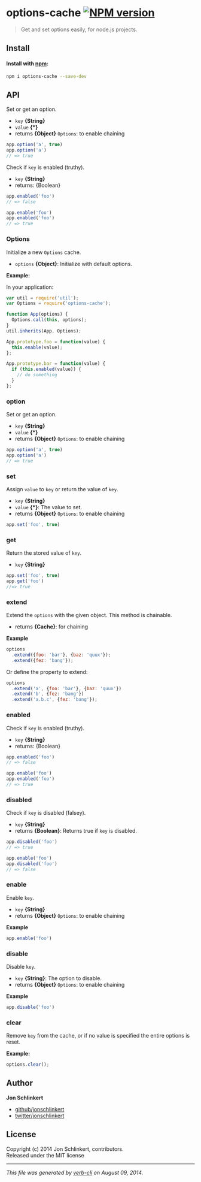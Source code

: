# options-cache [![NPM version](https://badge.fury.io/js/options-cache.png)](http://badge.fury.io/js/options-cache)

> Get and set options easily, for node.js projects.

## Install
#### Install with [npm](npmjs.org):

```bash
npm i options-cache --save-dev
```

## API
Set or get an option.

* `key` **{String}**  
* `value` **{*}**  
* returns **{Object}** `Options`: to enable chaining  

```js
app.option('a', true)
app.option('a')
// => true
```


Check if `key` is enabled (truthy).

* `key` **{String}**  
* returns: {Boolean}  

```js
app.enabled('foo')
// => false

app.enable('foo')
app.enabled('foo')
// => true
```

### Options

Initialize a new `Options` cache.

* `options` **{Object}**: Initialize with default options.  

**Example:**

In your application:

```js
var util = require('util');
var Options = require('options-cache');

function App(options) {
  Options.call(this, options);
}
util.inherits(App, Options);

App.prototype.foo = function(value) {
  this.enable(value);
};

App.prototype.bar = function(value) {
  if (this.enabled(value)) {
    // do something
  }
};
```

### option

Set or get an option.

* `key` **{String}**  
* `value` **{*}**  
* returns **{Object}** `Options`: to enable chaining  

```js
app.option('a', true)
app.option('a')
// => true
```

### set

Assign `value` to `key` or return the value of `key`.

* `key` **{String}**  
* `value` **{*}**: The value to set.  
* returns **{Object}** `Options`: to enable chaining  

```js
app.set('foo', true)
```

### get

Return the stored value of `key`.

* `key` **{String}**  

```js
app.set('foo', true)
app.get('foo')
//=> true
```

### extend

Extend the `options` with the given object. This method is chainable.

* returns **{Cache}**: for chaining  

**Example**

```js
options
  .extend({foo: 'bar'}, {baz: 'quux'});
  .extend({fez: 'bang'});
```

Or define the property to extend:

```js
options
  .extend('a', {foo: 'bar'}, {baz: 'quux'})
  .extend('b', {fez: 'bang'})
  .extend('a.b.c', {fez: 'bang'});
```

### enabled

Check if `key` is enabled (truthy).

* `key` **{String}**  
* returns: {Boolean}  

```js
app.enabled('foo')
// => false

app.enable('foo')
app.enabled('foo')
// => true
```

### disabled

Check if `key` is disabled (falsey).

* `key` **{String}**  
* returns **{Boolean}**: Returns true if `key` is disabled.  

```js
app.disabled('foo')
// => true

app.enable('foo')
app.disabled('foo')
// => false
```

### enable

Enable `key`.

* `key` **{String}**  
* returns **{Object}** `Options`: to enable chaining  

**Example**

```js
app.enable('foo')
```

### disable

Disable `key`.

* `key` **{String}**: The option to disable.  
* returns **{Object}** `Options`: to enable chaining  

**Example**

```js
app.disable('foo')
```

### clear

Remove `key` from the cache, or if no value is specified the entire options is reset.


**Example:**

```js
options.clear();
```

## Author

**Jon Schlinkert**
 
+ [github/jonschlinkert](https://github.com/jonschlinkert)
+ [twitter/jonschlinkert](http://twitter.com/jonschlinkert) 

## License
Copyright (c) 2014 Jon Schlinkert, contributors.  
Released under the MIT license

***

_This file was generated by [verb-cli](https://github.com/assemble/verb-cli) on August 09, 2014._